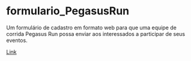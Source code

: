 # formulario_PegasusRun
 Um formulário de cadastro em formato web para que uma equipe de corrida Pegasus Run possa enviar aos interessados a participar de seus eventos.

<a href="https://henriquecorsi.github.io/formulario_PegasusRun/index.html">Link</a>